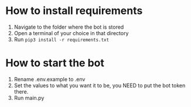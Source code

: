 # How to install requirements 
1. Navigate to the folder where the bot is stored
2. Open a terminal of your choice in that directory
3. Run `pip3 install -r requirements.txt`

# How to start the bot
1. Rename .env.example to .env
2. Set the values to what you want it to be, you NEED to put the bot token there.
3. Run main.py
